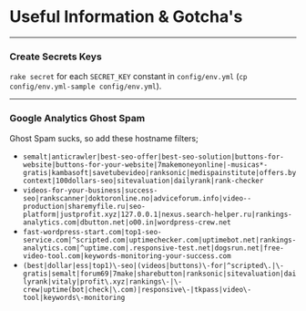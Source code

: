 # Useful Information & Gotcha's

---

### Create Secrets Keys

`rake secret` for each `SECRET_KEY` constant in `config/env.yml` (`cp config/env.yml-sample config/env.yml`).

---

### Google Analytics Ghost Spam

Ghost Spam sucks, so add these hostname filters;

* `semalt|anticrawler|best-seo-offer|best-seo-solution|buttons-for-website|buttons-for-your-website|7makemoneyonline|-musicas*-gratis|kambasoft|savetubevideo|ranksonic|medispainstitute|offers.bycontext|100dollars-seo|sitevaluation|dailyrank|rank-checker`
* `videos-for-your-business|success-seo|rankscanner|doktoronline.no|adviceforum.info|video--production|sharemyfile.ru|seo-platform|justprofit.xyz|127.0.0.1|nexus.search-helper.ru|rankings-analytics.com|dbutton.net|o00.in|wordpress-crew.net`
* `fast-wordpress-start.com|top1-seo-service.com|^scripted.com|uptimechecker.com|uptimebot.net|rankings-analytics.com|^uptime.com|.responsive-test.net|dogsrun.net|free-video-tool.com|keywords-monitoring-your-success.com`
* `(best|dollar|ess|top1)\-seo|(videos|buttons)\-for|^scripted\.|\-gratis|semalt|forum69|7make|sharebutton|ranksonic|sitevaluation|dailyrank|vitaly|profit\.xyz|rankings\-|\-crew|uptime(bot|check|\.com)|responsive\-|tkpass|video\-tool|keywords\-monitoring`

